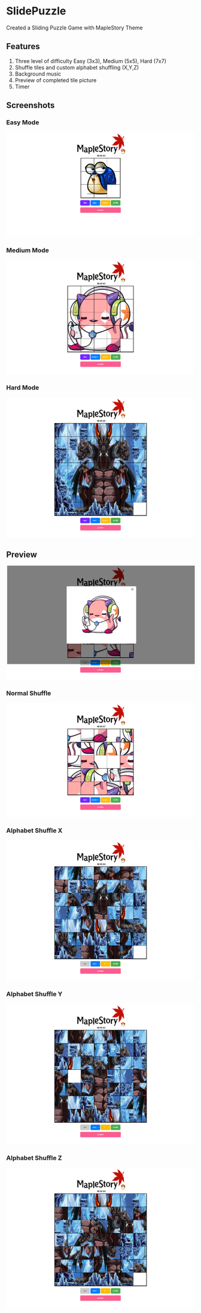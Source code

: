 # SlidePuzzle
Created a Sliding Puzzle Game with MapleStory Theme

## Features
  1. Three level of difficulty Easy (3x3), Medium (5x5), Hard (7x7)
  2. Shuffle tiles and custom alphabet shuffling (X,Y,Z)
  3. Background music
  4. Preview of completed tile picture
  5. Timer

## Screenshots

### Easy Mode
![snail](/ss/snail.png?raw=true "Blue Snail")

### Medium Mode
![pb](/ss/pb.png?raw=true "Pink Bean")

### Hard Mode
![ht](/ss/ht.png?raw=true "Horn Tail")

## Preview
![pb](/ss/preview_pb.png?raw=true "preview")

### Normal Shuffle
![shuffle_pb](/ss/shuffle_pb.png?raw=true "Shuffle Pink Bean")

### Alphabet Shuffle X
![shuffle_ht](/ss/X.png?raw=true "X Horn Tail")

### Alphabet Shuffle Y
![shuffle_ht](/ss/Y.png?raw=true "Y Horn Tail")

### Alphabet Shuffle Z
![shuffle_ht](/ss/Z.png?raw=true "Z Horn Tail")

